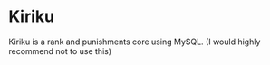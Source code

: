 # Kiriku
Kiriku is a rank and punishments core using MySQL. (I would highly recommend not to use this)
